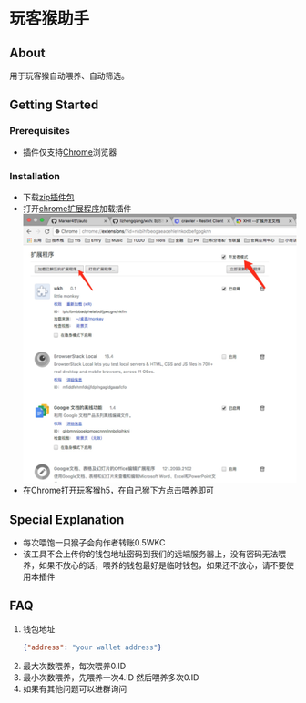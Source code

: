 # 玩客猴助手

## About

用于玩客猴自动喂养、自动筛选。

## Getting Started

### Prerequisites

* 插件仅支持[Chrome][010]浏览器

### Installation

* 下载[zip插件包][011]
* 打开[chrome扩展程序][012]加载插件
    ![image](./pics/install.jpg)
* 在Chrome打开玩客猴h5，在自己猴下方点击喂养即可

## Special Explanation

* 每次喂饱一只猴子会向作者转账0.5WKC
* 该工具不会上传你的钱包地址密码到我们的远端服务器上，没有密码无法喂养，如果不放心的话，喂养的钱包最好是临时钱包，如果还不放心，请不要使用本插件

## FAQ

1. 钱包地址
    ```json
    {"address": "your wallet address"}
    ```
1. 最大次数喂养，每次喂养0.ID
1. 最小次数喂养，先喂养一次4.ID 然后喂养多次0.ID
1. 如果有其他问题可以进群询问

[010]: https://www.google.com/chrome/browser/desktop/index.html
[011]: https://codeload.github.com/lizhengqiang/wkh/zip/master
[012]: chrome://extensions/
